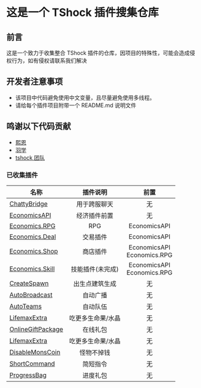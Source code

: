 # 这是一个 TShock 插件搜集仓库

## 前言

这是一个致力于收集整合 TShock 插件的仓库，因项目的特殊性，可能会造成侵权行为，如有侵权请联系我们解决

## 开发者注意事项

- 该项目中代码避免使用中文变量，且尽量避免使用多线程。
- 请给每个插件项目附带一个 README.md 说明文件

## 鸣谢以下代码贡献

- [熙恩](https://github.com/THEXN)
- [羽学](https://github.com/1242509682)
- [tshock 团队](https://github.com/Pryaxis/TShock)

### 已收集插件

| 名称                                                                                                 |     插件说明      |             前置              |
| ---------------------------------------------------------------------------------------------------- | :---------------: | :---------------------------: |
| [ChattyBridge](https://github.com/Controllerdestiny/TShockPlugin/tree/master/ChattyBridge)           |   用于跨服聊天    |              无               |
| [EconomicsAPI](https://github.com/Controllerdestiny/TShockPlugin/tree/master/EconomicsAPI)           |   经济插件前置    |              无               |
| [Economics.RPG](https://github.com/Controllerdestiny/TShockPlugin/tree/master/Economics.RPG)         |        RPG        |         EconomicsAPI          |
| [Economics.Deal](https://github.com/Controllerdestiny/TShockPlugin/tree/master/Economics.RPG)        |     交易插件      |         EconomicsAPI          |
| [Economics.Shop](https://github.com/Controllerdestiny/TShockPlugin/tree/master/Economics.Shop)       |     商店插件      | EconomicsAPI<br>Economics.RPG |
| [Economics.Skill](https://github.com/Controllerdestiny/TShockPlugin/tree/master/Economics.Skill)     | 技能插件(未完成)  | EconomicsAPI<br>Economics.RPG |
| [CreateSpawn](https://github.com/Controllerdestiny/TShockPlugin/tree/master/CreateSpawn)             |  出生点建筑生成   |              无               |
| [AutoBroadcast](https://github.com/Controllerdestiny/TShockPlugin/tree/master/AutoBroadcast)         |     自动广播      |              无               |
| [AutoTeams](https://github.com/Controllerdestiny/TShockPlugin/tree/master/AutoTeams)                 |     自动队伍      |              无               |
| [LifemaxExtra](https://github.com/Controllerdestiny/TShockPlugin/tree/master/LifemaxExtra)           | 吃更多生命果/水晶 |              无               |
| [OnlineGiftPackage](https://github.com/Controllerdestiny/TShockPlugin/tree/master/OnlineGiftPackage) |     在线礼包      |              无               |
| [LifemaxExtra](https://github.com/Controllerdestiny/TShockPlugin/tree/master/LifemaxExtra)           | 吃更多生命果/水晶 |              无               |
| [DisableMonsCoin](https://github.com/Controllerdestiny/TShockPlugin/tree/master/DisableMonsCoin)     |    怪物不掉钱     |              无               |
| [ShortCommand](https://github.com/Controllerdestiny/TShockPlugin/tree/master/ShortCommand)           |     简短指令      |              无               |
| [ProgressBag](https://github.com/Controllerdestiny/TShockPlugin/tree/master/ProgressBag)             |     进度礼包      |              无               |
